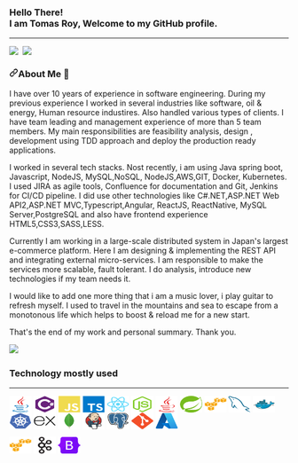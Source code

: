 <h3>Hello There! <br/> I am Tomas Roy, Welcome to my GitHub profile. </h3>
<hr/>
<a href="https://www.linkedin.com/in/tomasroy2017/" rel="nofollow">
  <img align="left" width="24px" src="https://camo.githubusercontent.com/d659d2bac00c01b42bffbae84bdc121e828b8fecd5b4949ffa2575f5d9e4a371/68747470733a2f2f63646e2e6a7364656c6976722e6e65742f6e706d2f73696d706c652d69636f6e734076332f69636f6e732f6c696e6b6564696e2e737667" data-canonical-src="https://cdn.jsdelivr.net/npm/simple-icons@v3/icons/linkedin.svg" style="max-width: 100%;">
</a>
<a href="mailto:tomas.cse.ju@gmail.com">
  <img align="left" width="26px" src="https://camo.githubusercontent.com/c9a89a6426081483aa6cd371bdecae44045961437b349ea97097d476978436f4/68747470733a2f2f63646e2e6a7364656c6976722e6e65742f6e706d2f73696d706c652d69636f6e734076332f69636f6e732f676d61696c2e737667" data-canonical-src="https://cdn.jsdelivr.net/npm/simple-icons@v3/icons/gmail.svg" style="max-width: 100%;">
</a>
<br/>
<h3 dir="auto"><a id="user-content-about-me-" class="anchor" aria-hidden="true" href="#about-me-"><svg class="octicon octicon-link" viewBox="0 0 16 16" version="1.1" width="16" height="16" aria-hidden="true"><path fill-rule="evenodd" d="M7.775 3.275a.75.75 0 001.06 1.06l1.25-1.25a2 2 0 112.83 2.83l-2.5 2.5a2 2 0 01-2.83 0 .75.75 0 00-1.06 1.06 3.5 3.5 0 004.95 0l2.5-2.5a3.5 3.5 0 00-4.95-4.95l-1.25 1.25zm-4.69 9.64a2 2 0 010-2.83l2.5-2.5a2 2 0 012.83 0 .75.75 0 001.06-1.06 3.5 3.5 0 00-4.95 0l-2.5 2.5a3.5 3.5 0 004.95 4.95l1.25-1.25a.75.75 0 00-1.06-1.06l-1.25 1.25a2 2 0 01-2.83 0z"></path></svg></a>About Me <g-emoji class="g-emoji" alias="rocket" fallback-src="https://github.githubassets.com/images/icons/emoji/unicode/1f680.png">🚀</g-emoji></h3>
<p>I have over 10 years of experience in software engineering. During my previous experience I worked in several industries like software, oil & energy, Human resource industires.  Also handled various  types of clients. I  have team leading and management experience of more than 5 team members.  My main responsibilities are feasibility analysis, design , development using TDD approach and deploy the production ready applications.

 I worked in several tech stacks. Nost recently, i am using Java spring boot, Javascript, NodeJS, MySQL,NoSQL, NodeJS,AWS,GIT, Docker, Kubernetes. I used JIRA as agile tools, Confluence for documentation and Git, Jenkins for CI/CD pipeline. I did use other technologies like C#.NET,ASP.NET Web API2,ASP.NET MVC,Typescript,Angular, ReactJS, ReactNative, MySQL Server,PostgreSQL and also have frontend experience HTML5,CSS3,SASS,LESS.

 Currently I am working in a large-scale distributed system in Japan's largest e-commerce platform. 
Here I am designing & implementing the REST API and integrating external micro-services. I am responsible to make the services more  scalable, fault tolerant. I do analysis, introduce new technologies if my team needs it.

I would like to add one more thing that i am a music lover, i play guitar to refresh myself. I used to travel in the mountains and sea to escape from a monotonous life which helps to boost & reload me for a new start.

That's the end of my work  and personal summary.
Thank you.
</p>

<img height="180em" src="https://github-readme-stats.vercel.app/api?username=tomasroy2015&show_icons=true&theme=gradient&include_all_commits=true" data-canonical-src="https://github-readme-stats.vercel.app/api?username=tomasroy2015&show_icons=true&theme=gradient&include_all_commits=true" style="max-width: 100%;">

<h3>Technology mostly used</h3>
<hr/>
<div dir="auto">
<p>
<img align="center" alt="java" height="30" width="40" src="https://github.com/devicons/devicon/blob/master/icons/java/java-original.svg" style="max-width: 100%;">
  <img align="center" alt="csharp" height="30" width="40" src="https://github.com/devicons/devicon/blob/master/icons/csharp/csharp-plain.svg" style="max-width: 100%;">
 <img align="center" alt="js" height="30" width="40" src="https://raw.githubusercontent.com/devicons/devicon/master/icons/javascript/javascript-plain.svg" style="max-width: 100%;">
 <img align="center" alt="ts" height="30" width="40" src="https://raw.githubusercontent.com/devicons/devicon/master/icons/typescript/typescript-plain.svg" style="max-width: 100%;">
<img align="center" alt="react" height="30" width="40" src="https://raw.githubusercontent.com/devicons/devicon/master/icons/react/react-original.svg" style="max-width: 100%;">
 <img align="center" alt="Node" height="30" width="40" src="https://raw.githubusercontent.com/devicons/devicon/master/icons/nodejs/nodejs-original.svg" style="max-width: 100%;">
 <img align="center" alt="Java" height="30" width="40" src="https://raw.githubusercontent.com/devicons/devicon/master/icons/java/java-plain.svg" style="max-width: 100%;">
 <img align="center" alt="Spring" height="30" width="40" src="https://raw.githubusercontent.com/devicons/devicon/master/icons/spring/spring-original.svg" style="max-width: 100%;">
 <img align="center" alt="AWS" height="30" width="40" src="https://raw.githubusercontent.com/devicons/devicon/master/icons/amazonwebservices/amazonwebservices-original.svg" style="max-width: 100%;">
 <img align="center" alt="MySQL" height="30" width="40" src="https://raw.githubusercontent.com/devicons/devicon/master/icons/mysql/mysql-original.svg" style="max-width: 100%;">
<img align="center" alt="docker" height="30" width="40" src="https://github.com/devicons/devicon/blob/master/icons/docker/docker-original.svg" style="max-width: 100%;">
<img align="center" alt="kubernetes" height="30" width="40" src="https://github.com/devicons/devicon/blob/master/icons/kubernetes/kubernetes-plain.svg" style="max-width: 100%;">
  <img align="center" alt="express" height="30" width="40" src="https://github.com/devicons/devicon/blob/master/icons/express/express-original.svg" style="max-width: 100%;">
<img align="center" alt="mongodb" height="30" width="40" src="https://github.com/devicons/devicon/blob/master/icons/mongodb/mongodb-original.svg" style="max-width: 100%;">
<img align="center" alt="Jenkins" height="30" width="40" src="https://github.com/devicons/devicon/blob/master/icons/jenkins/jenkins-original.svg" style="max-width: 100%;">
<img align="center" alt="postgresql" height="30" width="40" src="https://github.com/devicons/devicon/blob/master/icons/postgresql/postgresql-original.svg" style="max-width: 100%;">
<img align="center" alt="git" height="30" width="40" src="https://github.com/devicons/devicon/blob/master/icons/git/git-original.svg" style="max-width: 100%;">
<img align="center" alt="azure" height="30" width="40" src="https://github.com/devicons/devicon/blob/master/icons/azure/azure-original.svg" style="max-width: 100%;">
</p>
<p>
<img align="center" alt="azure" height="30" width="40" src="https://github.com/devicons/devicon/blob/master/icons/amazonwebservices/amazonwebservices-original.svg" style="max-width: 100%;">
<img align="center" alt="kafka" height="30" width="40" src="https://github.com/devicons/devicon/blob/master/icons/apachekafka/apachekafka-original.svg" style="max-width: 100%;">
<img align="center" alt="bootstrap" height="30" width="40" src="https://github.com/devicons/devicon/blob/master/icons/bootstrap/bootstrap-original.svg" style="max-width: 100%;">
  </p>
</div>

